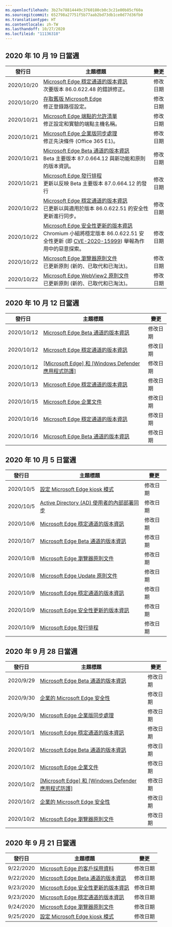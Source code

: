 ```yaml
---
ms.openlocfilehash: 3b27e78814449c3760180cb0c3c21e00b85cf60a
ms.sourcegitcommit: 652798a27751f5b77aab2bd73db1ce0d77d36fb0
ms.translationtype: HT
ms.contentlocale: zh-TW
ms.lasthandoff: 10/27/2020
ms.locfileid: "11136318"
---
```

<!-- This file is generated automatically each week. Changes made to this file will be overwritten.-->


## 2020 年 10 月 19 日當週


| 發行日 |主題標題 | 變更 |
|------|------------|--------|
| 2020/10/20 | [Microsoft Edge 穩定通道的版本資訊](/DeployEdge/microsoft-edge-relnote-stable-channel)<br>次要版本 86.0.622.48 的錯誤修正。 | 修改日期 |
| 2020/10/20 | [存取舊版 Microsoft Edge](/DeployEdge/microsoft-edge-sysupdate-access-old-edge)<br>修正登錄路徑設定。 | 修改日期 |
| 2020/10/21 | [Microsoft Edge 端點的允許清單](/DeployEdge/microsoft-edge-security-endpoints)<br>修正設定和實驗的端點主機名稱。| 修改日期 |
| 2020/10/21 | [Microsoft Edge 企業版同步處理](/DeployEdge/microsoft-edge-enterprise-sync)<br> 修正先決條件 (Office 365 E1)。 | 修改日期 |
| 2020/10/21 | [Microsoft Edge Beta 通道的版本資訊](/DeployEdge/microsoft-edge-relnote-beta-channel)<br>Beta 主要版本 87.0.664.12 與新功能和原則的版本資訊。 | 修改日期 |
| 2020/10/21 | [Microsoft Edge 發行排程](/DeployEdge/microsoft-edge-release-schedule)<br>更新以反映 Beta 主要版本 87.0.664.12 的發行 | 修改日期 |
| 2020/10/22 | [Microsoft Edge 穩定通道的版本資訊](/DeployEdge/microsoft-edge-relnote-stable-channel)<br>已更新以與適用於版本 86.0.622.51 的安全性更新進行同步。 | 修改日期 |
| 2020/10/22 | [Microsoft Edge 安全性更新的版本資訊](/DeployEdge/microsoft-edge-relnotes-security)<br>Chromium 小組將穩定版本 86.0.622.51 安全性更新 (即 [CVE-2020-15999](https://cve.mitre.org/cgi-bin/cvename.cgi?name=CVE-2020-15999)) 舉報為作用中的惡意探索。 | 修改日期 |
| 2020/10/22 | [Microsoft Edge 瀏覽器原則文件](/DeployEdge/microsoft-edge-policies)<br>已更新原則 (新的、已取代和已淘汰)。 | 修改日期 |
| 2020/10/22 | [Microsoft Edge WebView2 原則文件](/DeployEdge/microsoft-edge-webview-policies)<br>已更新原則 (新的、已取代和已淘汰)。 | 修改日期 |


## 2020 年 10 月 12 日當週


| 發行日 |主題標題 | 變更 |
|------|------------|--------|
| 2020/10/12 | [Microsoft Edge Beta 通道的版本資訊](/DeployEdge/microsoft-edge-relnote-beta-channel) | 修改日期 |
| 2020/10/12 | [Microsoft Edge 穩定通道的版本資訊](/DeployEdge/microsoft-edge-relnote-stable-channel) | 修改日期 |
| 2020/10/12 | [[Microsoft Edge] 和 [Windows Defender 應用程式防護]](/DeployEdge/microsoft-edge-security-windows-defender-application-guard) | 修改日期 |
| 2020/10/13 | [Microsoft Edge 穩定通道的版本資訊](/DeployEdge/microsoft-edge-relnote-stable-channel) | 修改日期 |
| 2020/10/15 | [Microsoft Edge 企業文件](/DeployEdge/index) | 修改日期 |
| 2020/10/16 | [Microsoft Edge 穩定通道的版本資訊](/DeployEdge/microsoft-edge-relnote-stable-channel) | 修改日期 |
| 2020/10/16 | [Microsoft Edge Beta 通道的版本資訊](/DeployEdge/microsoft-edge-relnote-beta-channel) | 修改日期 |


## 2020 年 10 月 5 日當週


| 發行日 |主題標題 | 變更 |
|------|------------|--------|
| 2020/10/5 | [設定 Microsoft Edge kiosk 模式](/DeployEdge/microsoft-edge-configure-kiosk-mode) | 修改日期 |
| 2020/10/5 | [Active Directory (AD) 使用者的內部部署同步](/DeployEdge/microsoft-edge-on-premises-sync) | 修改日期 |
| 2020/10/6 | [Microsoft Edge 穩定通道的版本資訊](/DeployEdge/microsoft-edge-relnote-stable-channel) | 修改日期 |
| 2020/10/7 | [Microsoft Edge Beta 通道的版本資訊](/DeployEdge/microsoft-edge-relnote-beta-channel) | 修改日期 |
| 2020/10/8 | [Microsoft Edge 瀏覽器原則文件](/DeployEdge/microsoft-edge-policies) | 修改日期 |
| 2020/10/8 | [Microsoft Edge Update 原則文件](/DeployEdge/microsoft-edge-update-policies) | 修改日期 |
| 2020/10/9 | [Microsoft Edge 穩定通道的版本資訊](/DeployEdge/microsoft-edge-relnote-stable-channel) | 修改日期 |
| 2020/10/9 | [Microsoft Edge 安全性更新的版本資訊](/DeployEdge/microsoft-edge-relnotes-security) | 修改日期 |
| 2020/10/9 | [Microsoft Edge 發行排程](/DeployEdge/microsoft-edge-release-schedule) | 修改日期 |


## 2020 年 9 月 28 日當週


| 發行日 |主題標題 | 變更 |
|------|------------|--------|
| 2020/9/29 | [Microsoft Edge Beta 通道的版本資訊](/DeployEdge/microsoft-edge-relnote-beta-channel) | 修改日期 |
| 2020/9/30 | [企業的 Microsoft Edge 安全性](/DeployEdge/ms-edge-security-for-business) | 修改日期 |
| 2020/9/30 | [Microsoft Edge 企業版同步處理](/DeployEdge/microsoft-edge-enterprise-sync) | 修改日期 |
| 2020/10/1 | [Microsoft Edge 穩定通道的版本資訊](/DeployEdge/microsoft-edge-relnote-stable-channel) | 修改日期 |
| 2020/10/2 | [Microsoft Edge Beta 通道的版本資訊](/DeployEdge/microsoft-edge-relnote-beta-channel) | 修改日期 |
| 2020/10/2 | [Microsoft Edge 企業文件](/DeployEdge/index) | 修改日期 |
| 2020/10/2 | [[Microsoft Edge] 和 [Windows Defender 應用程式防護]](/DeployEdge/microsoft-edge-security-windows-defender-application-guard) | 修改日期 |
| 2020/10/2 | [企業的 Microsoft Edge 安全性](/DeployEdge/ms-edge-security-for-business) | 修改日期 |
| 2020/10/2 | [Microsoft Edge 瀏覽器原則文件](/DeployEdge/microsoft-edge-policies) | 修改日期 |


## 2020 年 9 月 21 日當週


| 發行日 |主題標題 | 變更 |
|------|------------|--------|
| 9/22/2020 | [Microsoft Edge 的客戶採用資料](/DeployEdge/microsoft-edge-customer-adoption-kit) | 修改日期 |
| 9/22/2020 | [Microsoft Edge Beta 通道的版本資訊](/DeployEdge/microsoft-edge-relnote-beta-channel) | 修改日期 |
| 9/23/2020 | [Microsoft Edge 安全性更新的版本資訊](/DeployEdge/microsoft-edge-relnotes-security) | 修改日期 |
| 9/23/2020 | [Microsoft Edge 穩定通道的版本資訊](/DeployEdge/microsoft-edge-relnote-stable-channel) | 修改日期 |
| 9/24/2020 | [Microsoft Edge 瀏覽器原則文件](/DeployEdge/microsoft-edge-policies) | 修改日期 |
| 9/25/2020 | [設定 Microsoft Edge kiosk 模式](/DeployEdge/microsoft-edge-configure-kiosk-mode) | 修改日期 |
